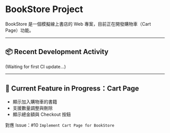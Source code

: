 # BookStore Project

BookStore 是一個模擬線上書店的 Web 專案，目前正在開發購物車（Cart Page）功能。

---

## 📦 Recent Development Activity

<!--START_SECTION:activity-->
(Waiting for first CI update...)
<!--END_SECTION:activity-->

---

## 🛒 Current Feature in Progress：Cart Page

- 顯示加入購物車的書籍
- 支援數量調整與刪除
- 顯示總金額與 Checkout 按鈕

對應 Issue：#10 `Implement Cart Page for BookStore`
